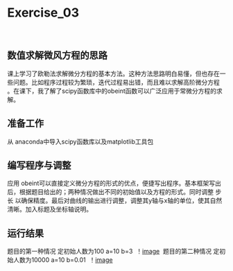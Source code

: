 # **Exercise_03**
 
## 数值求解微风方程的思路
  课上学习了欧勒法求解微分方程的基本方法。这种方法思路明白易懂，但也存在一些问题。比如程序过程较为繁琐，迭代过程易出错，而且难以求解高阶微分方程
。在课下，我了解了scipy函数库中的obeint函数可以广泛应用于常微分方程的求解。
## 准备工作
  从 anaconda中导入scipy函数库以及matplotlib工具包
## 编写程序与调整
  应用 obeint可以直接定义微分方程的形式的优点，便捷写出程序。基本框架写出后，根据题目给出的；两种情况做出不同的初始值以及方程的形式。同时调整
步长 以确保精度。最后对曲线的输出进行调整，调整其y轴与x轴的单位，使其自然清晰。加入标题及坐标轴说明。
## 运行结果
  题目的第一种情况 定初始人数为100 a=10 b=3 
  ！[image](https://github.com/Liowen0918/computational_physics_N2015302290042/case1.png)
  题目的第二种情况 定初始人数为10000 a=10 b=0.01
  ！[image](https://github.com/Liowen0918/computational_physics_N2015302290042/case2.png)
 
